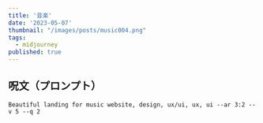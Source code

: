```yaml
---
title: '音楽'
date: '2023-05-07'
thumbnail: "/images/posts/music004.png"
tags:
  - midjourney
published: true
---
```


## 呪文（プロンプト）
```
Beautiful landing for music website, design, ux/ui, ux, ui --ar 3:2 --v 5 --q 2
```